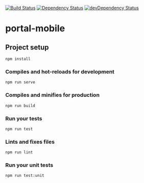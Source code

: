 [![Build Status](https://travis-ci.org/CodingWorkshop/portal-mobile.svg?branch=master)](https://travis-ci.org/CodingWorkshop/portal-mobile) [![Dependency Status](https://david-dm.org/CodingWorkshop/portal-mobile.svg)](https://david-dm.org/CodingWorkshop/portal-mobile) [![devDependency Status](https://david-dm.org/CodingWorkshop/portal-mobile/dev-status.svg)](https://david-dm.org/CodingWorkshop/portal-mobile?type=dev)

# portal-mobile

## Project setup
```
npm install
```

### Compiles and hot-reloads for development
```
npm run serve
```

### Compiles and minifies for production
```
npm run build
```

### Run your tests
```
npm run test
```

### Lints and fixes files
```
npm run lint
```

### Run your unit tests
```
npm run test:unit
```
